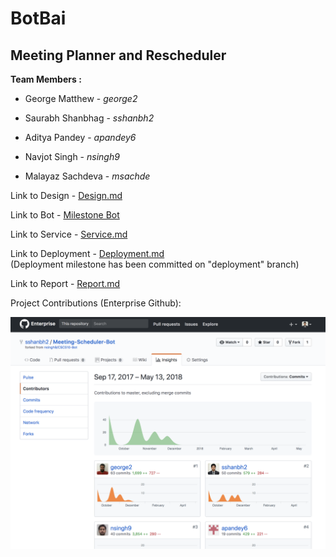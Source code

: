 # BotBai

## Meeting Planner and Rescheduler

**Team Members :**

- George Matthew - *george2*

- Saurabh Shanbhag - *sshanbh2*

- Aditya Pandey - *apandey6*

- Navjot Singh - *nsingh9*

- Malayaz Sachdeva - *msachde*    


Link to Design - [Design.md](https://github.ncsu.edu/nsingh9/CSC510-Bot/blob/master/Design.md)

Link to Bot - [Milestone Bot](https://github.ncsu.edu/nsingh9/CSC510-Bot/blob/master/BotBai/README.md)

Link to Service - [Service.md](https://github.ncsu.edu/nsingh9/CSC510-Bot/blob/master/SERVICE.md)

Link to Deployment - [Deployment.md](https://github.ncsu.edu/nsingh9/CSC510-Bot/blob/deployment/DEPLOYMENT.md)   
(Deployment milestone has been committed on "deployment" branch)

Link to Report - [Report.md](https://github.ncsu.edu/nsingh9/CSC510-Bot/blob/master/REPORT.md)


Project Contributions (Enterprise Github):    

![img](https://github.com/shanbhag10/Meeting-Scheduler-Bot/blob/master/img/Project_Contributors.png)
